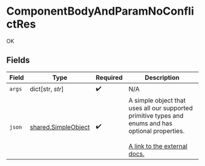 # ComponentBodyAndParamNoConflictRes

OK


## Fields

| Field                                                                                                                                                             | Type                                                                                                                                                              | Required                                                                                                                                                          | Description                                                                                                                                                       |
| ----------------------------------------------------------------------------------------------------------------------------------------------------------------- | ----------------------------------------------------------------------------------------------------------------------------------------------------------------- | ----------------------------------------------------------------------------------------------------------------------------------------------------------------- | ----------------------------------------------------------------------------------------------------------------------------------------------------------------- |
| `args`                                                                                                                                                            | dict[str, *str*]                                                                                                                                                  | :heavy_check_mark:                                                                                                                                                | N/A                                                                                                                                                               |
| `json`                                                                                                                                                            | [shared.SimpleObject](../../models/shared/simpleobject.md)                                                                                                        | :heavy_check_mark:                                                                                                                                                | A simple object that uses all our supported primitive types and enums and has optional properties.<br/><br/>[A link to the external docs.](https://docs.speakeasyapi.dev) |